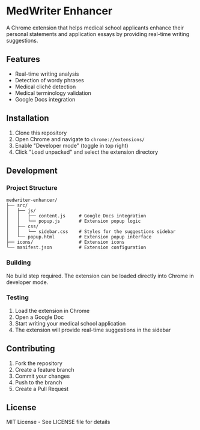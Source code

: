 # MedWriter Enhancer

A Chrome extension that helps medical school applicants enhance their personal statements and application essays by providing real-time writing suggestions.

## Features

- Real-time writing analysis
- Detection of wordy phrases
- Medical cliché detection
- Medical terminology validation
- Google Docs integration

## Installation

1. Clone this repository
2. Open Chrome and navigate to `chrome://extensions/`
3. Enable "Developer mode" (toggle in top right)
4. Click "Load unpacked" and select the extension directory

## Development

### Project Structure

```
medwriter-enhancer/
├── src/
│   ├── js/
│   │   ├── content.js     # Google Docs integration
│   │   └── popup.js       # Extension popup logic
│   ├── css/
│   │   └── sidebar.css    # Styles for the suggestions sidebar
│   └── popup.html         # Extension popup interface
├── icons/                 # Extension icons
└── manifest.json          # Extension configuration
```

### Building

No build step required. The extension can be loaded directly into Chrome in developer mode.

### Testing

1. Load the extension in Chrome
2. Open a Google Doc
3. Start writing your medical school application
4. The extension will provide real-time suggestions in the sidebar

## Contributing

1. Fork the repository
2. Create a feature branch
3. Commit your changes
4. Push to the branch
5. Create a Pull Request

## License

MIT License - See LICENSE file for details 